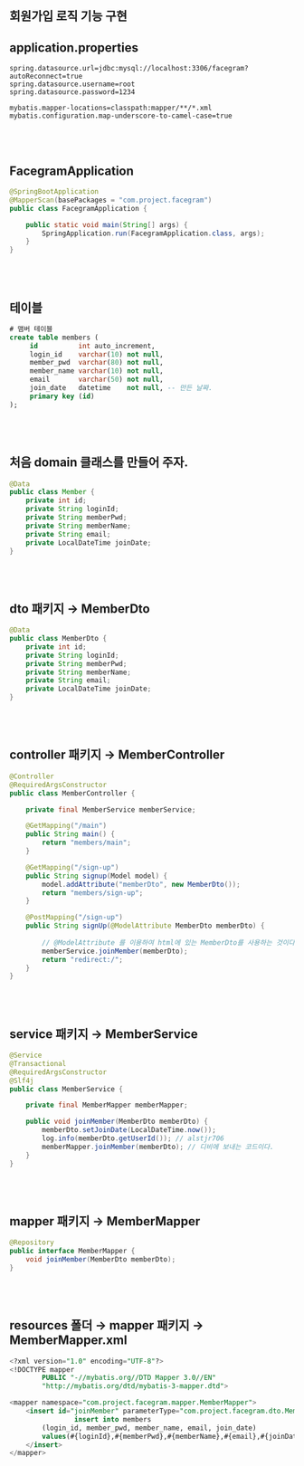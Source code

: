 ## 회원가입 로직 기능 구현

## application.properties

```
spring.datasource.url=jdbc:mysql://localhost:3306/facegram?autoReconnect=true
spring.datasource.username=root
spring.datasource.password=1234

mybatis.mapper-locations=classpath:mapper/**/*.xml
mybatis.configuration.map-underscore-to-camel-case=true
```

<br/><br/>

## FacegramApplication

```java
@SpringBootApplication
@MapperScan(basePackages = "com.project.facegram")
public class FacegramApplication {

    public static void main(String[] args) {
        SpringApplication.run(FacegramApplication.class, args);
    }
}
```

<br/><br/>

## 테이블

```sql
# 맴버 테이블
create table members (
     id          int auto_increment,
     login_id    varchar(10) not null,
     member_pwd  varchar(80) not null,
     member_name varchar(10) not null,
     email       varchar(50) not null,
     join_date   datetime    not null, -- 만든 날짜.
     primary key (id)
);
```

<br/><br/>

## 처음 domain 클래스를 만들어 주자.

```java
@Data
public class Member {
    private int id;
    private String loginId;
    private String memberPwd;
    private String memberName;
    private String email;
    private LocalDateTime joinDate;
}
```

<br/><br/>

## dto 패키지 → MemberDto

```java
@Data
public class MemberDto {
    private int id;
    private String loginId;
    private String memberPwd;
    private String memberName;
    private String email;
    private LocalDateTime joinDate;
}
```

<br/><br/>

## controller 패키지 → MemberController

```java
@Controller
@RequiredArgsConstructor
public class MemberController {

    private final MemberService memberService;

    @GetMapping("/main")
    public String main() {
        return "members/main";
    }

    @GetMapping("/sign-up")
    public String signup(Model model) {
        model.addAttribute("memberDto", new MemberDto());
        return "members/sign-up";
    }

    @PostMapping("/sign-up")
    public String signUp(@ModelAttribute MemberDto memberDto) {
    
        // @ModelAttribute 를 이용하여 html에 있는 MemberDto를 사용하는 것이다.
        memberService.joinMember(memberDto);
        return "redirect:/";
    }
}
```

<br/><br/>

## service 패키지 → MemberService

```java
@Service
@Transactional
@RequiredArgsConstructor
@Slf4j
public class MemberService {

    private final MemberMapper memberMapper;

    public void joinMember(MemberDto memberDto) {
        memberDto.setJoinDate(LocalDateTime.now());
        log.info(memberDto.getUserId()); // alstjr706
        memberMapper.joinMember(memberDto); // 디비에 보내는 코드이다.
    }
}
```

<br/><br/>

## mapper 패키지 → MemberMapper

```java
@Repository
public interface MemberMapper {
    void joinMember(MemberDto memberDto);
}
```

<br/><br/>

## resources 폴더 → mapper 패키지 → MemberMapper.xml

```sql
<?xml version="1.0" encoding="UTF-8"?>
<!DOCTYPE mapper
        PUBLIC "-//mybatis.org//DTD Mapper 3.0//EN"
        "http://mybatis.org/dtd/mybatis-3-mapper.dtd">

<mapper namespace="com.project.facegram.mapper.MemberMapper">
    <insert id="joinMember" parameterType="com.project.facegram.dto.MemberDto">
				insert into members
        (login_id, member_pwd, member_name, email, join_date)
        values(#{loginId},#{memberPwd},#{memberName},#{email},#{joinDate});
    </insert>
</mapper>
```
